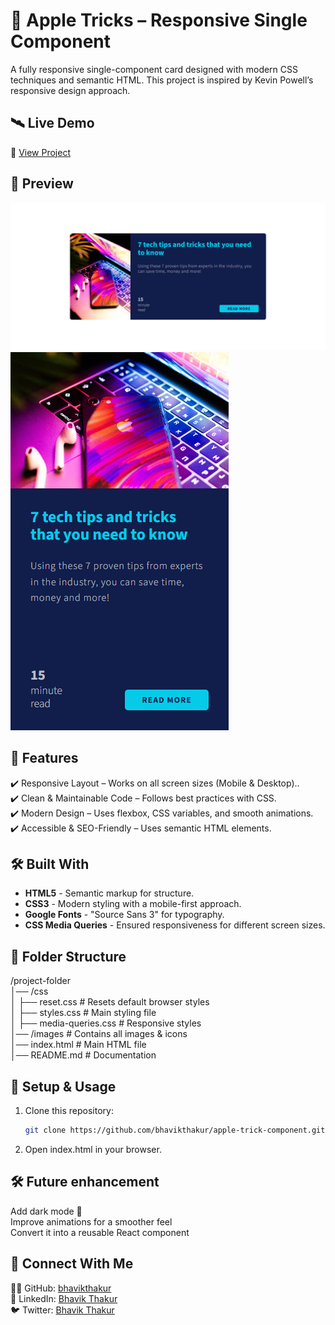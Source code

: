 #  📱 Apple Tricks – Responsive Single Component 

A fully responsive single-component card designed with modern CSS techniques and semantic HTML. This project is inspired by Kevin Powell’s responsive design approach.

## 🛰 Live Demo  
🔗 [View Project](https://bhavikthakur.github.io/apple-trick-component/)  

## 📸 Preview  
![Project Screenshot](./design/desktop-view.png)  
![Project Screenshot](./design/mobile-view.png)   

## 📌 Features  
✔️ Responsive Layout – Works on all screen sizes (Mobile & Desktop).. <br>
✔️ Clean & Maintainable Code – Follows best practices with CSS. <br>
✔️ Modern Design – Uses flexbox, CSS variables, and smooth animations. <br>
✔️ Accessible & SEO-Friendly – Uses semantic HTML elements. <br>

## 🛠️ Built With  
- **HTML5** - Semantic markup for structure.   <br>
- **CSS3** - Modern styling with a mobile-first approach.  <br>
- **Google Fonts** - "Source Sans 3" for typography.    <br>
- **CSS  Media Queries** - Ensured responsiveness for different screen sizes.

## 📂 Folder Structure  
/project-folder <br>
│── /css <br>
│   ├── reset.css        # Resets default browser styles <br>
│   ├── styles.css       # Main styling file <br>
│   ├── media-queries.css # Responsive styles <br>
│── /images             # Contains all images & icons <br>
│── index.html          # Main HTML file <br>
│── README.md           # Documentation <br>



## 🔧 Setup & Usage  
1. Clone this repository:  
   ```bash
   git clone https://github.com/bhavikthakur/apple-trick-component.git  
2. Open index.html in your browser. 

## 🛠️ Future enhancement  
Add dark mode 🌙 <br>
Improve animations for a smoother feel <br>
Convert it into a reusable React component  <br>

## 🤝 Connect With Me  
👨‍💻 GitHub: [bhavikthakur](https://github.com/bhavikthakur)  <br>
💼 LinkedIn: [Bhavik Thakur](https://www.linkedin.com/in/bhavik-thakur/)  <br>
🐦 Twitter: [Bhavik Thakur](https://x.com/BhavikkThakur)  <br>

